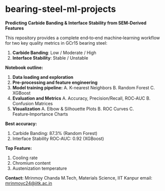 # bearing-steel-ml-projects
**Predicting Carbide Banding & Interface Stability from SEM‑Derived Features**

This repository provides a complete end‑to‑end machine‑learning workflow for two key quality metrics in GCr15 bearing steel:
1. **Carbide Banding**: Low / Moderate / High  
2. **Interface Stability**: Stable / Unstable  

**Notebook outline:**
  1. **Data loading and exploration**
  2. **Pre-processing and feature engineering**
  3. **Model training pipeline:**
      A. K-nearest Neighbors
      B. Random Forest
      C. XGBoost
  4. **Evaluation and Metrics**
      A. Accuracy, Precision/Recall, ROC‑AUC
      B. Confusion Matrices
  5. **Visualization**
      A. Elbow & Silhouette Plots
      B. ROC Curves
      C. Feature‑Importance Charts


**Best accuracy:**
  1. Carbide Banding: 87.3% (Random Forest)
  2. Interface Stability ROC‑AUC: 0.92 (XGBoost)


**Top Feature:**
  1. Cooling rate
  2. Chromium content
  3. Austenization temperature


**Contact:**
Mrinmoy Chanda
M.Tech, Materials Science, IIT Kanpur
email: mrinmoyc24@iitk.ac.in
